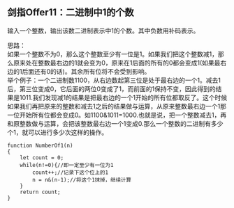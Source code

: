 ## 剑指Offer11：二进制中1的个数
输入一个整数，输出该数二进制表示中1的个数。其中负数用补码表示。   

思路：  
如果一个整数不为0，那么这个整数至少有一位是1。如果我们把这个整数减1，那么原来处在整数最右边的1就会变为0，原来在1后面的所有的0都会变成1(如果最右边的1后面还有0的话)。其余所有位将不会受到影响。  
举个例子：一个二进制数1100，从右边数起第三位是处于最右边的一个1。减去1后，第三位变成0，它后面的两位0变成了1，而前面的1保持不变，因此得到的结果是1011.我们发现减1的结果是把最右边的一个1开始的所有位都取反了。这个时候如果我们再把原来的整数和减去1之后的结果做与运算，从原来整数最右边一个1那一位开始所有位都会变成0。如1100&1011=1000.也就是说，把一个整数减去1，再和原整数做与运算，会把该整数最右边一个1变成0.那么一个整数的二进制有多少个1，就可以进行多少次这样的操作。  
```
function NumberOf1(n)
{
    let count = 0;
    while(n!=0){//即一定至少有一位为1
        count++;//记录下这个位上的1
        n = n&(n-1);//将这个1抹掉，继续计算
    }
    return count;
}
```